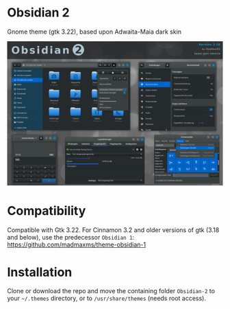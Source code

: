 # Obsidian 2
Gnome theme (gtk 3.22), based upon Adwaita-Maia dark skin

![alt tag](https://github.com/madmaxms/theme-obsidian-2/blob/purple/screenshot.jpg)

# Compatibility
Compatible with Gtk 3.22. 
For Cinnamon 3.2 and older versions of gtk (3.18 and below), use the predecessor `Obsidian 1`: 
https://github.com/madmaxms/theme-obsidian-1

# Installation
Clone or download the repo and move the containing folder `Obsidian-2` to your `~/.themes` directory, or to `/usr/share/themes` (needs root access).
